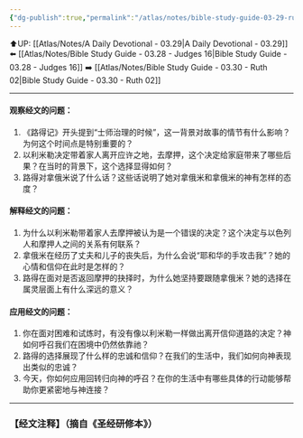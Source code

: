 ```yaml
---
{"dg-publish":true,"permalink":"/atlas/notes/bible-study-guide-03-29-ruth-01/"}
---
```


⬆️UP: [[Atlas/Notes/A Daily Devotional - 03.29\|A Daily Devotional - 03.29]]
⬅️ [[Atlas/Notes/Bible Study Guide - 03.28 - Judges 16\|Bible Study Guide - 03.28 - Judges 16]]
➡️ [[Atlas/Notes/Bible Study Guide - 03.30 - Ruth 02\|Bible Study Guide - 03.30 - Ruth 02]] 

---

#### 观察经文的问题：

1. 《路得记》开头提到“士师治理的时候”，这一背景对故事的情节有什么影响？为何这个时间点是特别重要的？
2. 以利米勒决定带着家人离开应许之地，去摩押，这个决定给家庭带来了哪些后果？在当时的背景下，这个选择显得如何？
3. 路得对拿俄米说了什么话？这些话说明了她对拿俄米和拿俄米的神有怎样的态度？

#### 解释经文的问题：

1. 为什么以利米勒带着家人去摩押被认为是一个错误的决定？这个决定与以色列人和摩押人之间的关系有何联系？
2. 拿俄米在经历了丈夫和儿子的丧失后，为什么会说“耶和华的手攻击我”？她的心情和信仰在此时是怎样的？
3. 路得在面对是否返回摩押的抉择时，为什么她坚持要跟随拿俄米？她的选择在属灵层面上有什么深远的意义？

#### 应用经文的问题：

1. 你在面对困难和试炼时，有没有像以利米勒一样做出离开信仰道路的决定？神如何呼召我们在困境中仍然依靠祂？
2. 路得的选择展现了什么样的忠诚和信仰？在我们的生活中，我们如何向神表现出类似的忠诚？
3. 今天，你如何应用回转归向神的呼召？在你的生活中有哪些具体的行动能够帮助你更紧密地与神连接？

---
### 【经文注释】（摘自《圣经研修本》）
